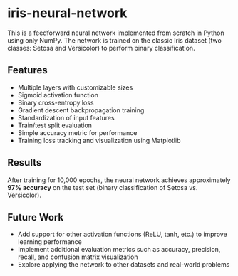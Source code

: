 # iris-neural-network
This is a feedforward neural network implemented from scratch in Python using only NumPy. The network is trained on the classic Iris dataset (two classes: Setosa and Versicolor) to perform binary classification.

## Features

- Multiple layers with customizable sizes
- Sigmoid activation function
- Binary cross-entropy loss
- Gradient descent backpropagation training
- Standardization of input features
- Train/test split evaluation
- Simple accuracy metric for performance
- Training loss tracking and visualization using Matplotlib

## Results

After training for 10,000 epochs, the neural network achieves approximately **97% accuracy** on the test set (binary classification of Setosa vs. Versicolor).

## Future Work
- Add support for other activation functions (ReLU, tanh, etc.) to improve learning performance
- Implement additional evaluation metrics such as accuracy, precision, recall, and confusion matrix visualization
- Explore applying the network to other datasets and real-world problems
